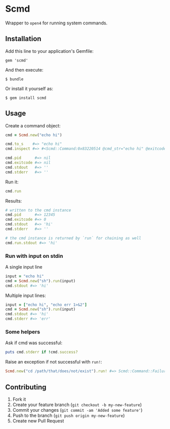 # Scmd

Wrapper to `open4` for running system commands.

## Installation

Add this line to your application's Gemfile:

    gem 'scmd'

And then execute:

    $ bundle

Or install it yourself as:

    $ gem install scmd

## Usage

Create a command object:

```ruby
cmd = Scmd.new("echo hi")

cmd.to_s    #=> "echo hi"
cmd.inspect #=> #<Scmd::Command:0x83220514 @cmd_str="echo hi" @exitcode=nil>

cmd.pid      #=> nil
cmd.exitcode #=> nil
cmd.stdout   #=> ''
cmd.stderr   #=> ''
```

Run it:

```ruby
cmd.run
```

Results:

```ruby
# written to the cmd instance
cmd.pid      #=> 12345
cmd.exitcode #=> 0
cmd.stdout   #=> 'hi'
cmd.stderr   #=> ''

# the cmd instance is returned by `run` for chaining as well
cmd.run.stdout #=> 'hi'
```

### Run with input on stdin

A single input line

```ruby
input = "echo hi"
cmd = Scmd.new("sh").run(input)
cmd.stdout #=> 'hi'
```

Multiple input lines:

```ruby
input = ["echo hi", "echo err 1>&2"]
cmd = Scmd.new("sh").run(input)
cmd.stdout #=> 'hi'
cmd.stderr #=> 'err'
```

### Some helpers

Ask if cmd was successful:

```ruby
puts cmd.stderr if !cmd.success?
```

Raise an exception if not successful with `run!`:

```ruby
Scmd.new("cd /path/that/does/not/exist").run! #=> Scmd::Command::Failure
```

## Contributing

1. Fork it
2. Create your feature branch (`git checkout -b my-new-feature`)
3. Commit your changes (`git commit -am 'Added some feature'`)
4. Push to the branch (`git push origin my-new-feature`)
5. Create new Pull Request
